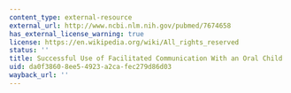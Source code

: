 ```yaml
---
content_type: external-resource
external_url: http://www.ncbi.nlm.nih.gov/pubmed/7674658
has_external_license_warning: true
license: https://en.wikipedia.org/wiki/All_rights_reserved
status: ''
title: Successful Use of Facilitated Communication With an Oral Child
uid: da0f3860-8ee5-4923-a2ca-fec279d86d03
wayback_url: ''
---
```

